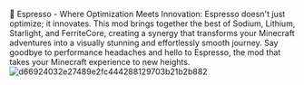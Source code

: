 🌟 Espresso - Where Optimization Meets Innovation: Espresso doesn't just optimize; it innovates. This mod brings together the best of Sodium, Lithium, Starlight, and FerriteCore, creating a synergy that transforms your Minecraft adventures into a visually stunning and effortlessly smooth journey. Say goodbye to performance headaches and hello to Espresso, the mod that takes your Minecraft experience to new heights.
![d66924032e27489e2fc444288129703b21b2b882](https://github.com/SirLordCandice/Espresso/assets/117546411/f7c935d6-a3a5-4e14-ae5c-348148436a48)
